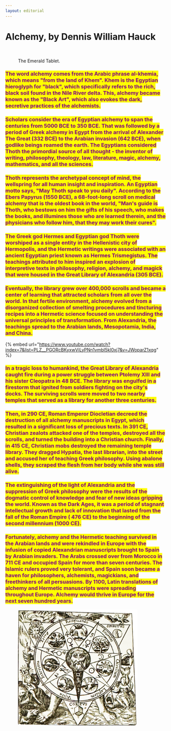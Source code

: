 ```yaml
---
layout: editorial
---
```


# Alchemy, by Dennis William Hauck

<figure><img src="../../../.gitbook/assets/IMG_7032.png" alt="" width="375"><figcaption><p>The Emerald Tablet.</p></figcaption></figure>

### <mark style="color:purple;">The word alchemy comes from the Arabic phrase al-khemia, which means "from the land of Khem". Khem is the Egyptian hieroglyph for "black", which specifically refers to the rich, black soil found in the Nile River delta. This, alchemy became known as the "Black Art", which also evokes the dark, secretive practices of the alchemists.</mark>

### <mark style="color:purple;">Scholars consider the era of Egyptian alchemy to span the centuries from 5000 BCE to 350 BCE. That was followed by a period of Greek alchemy in Egypt from the arrival of Alexander The Great (332 BCE) to the Arabian invasion (642 BCE), when godlike beings roamed the earth. The Egyptians considered Thoth the primordial source of all thought - the inventor of writing, philosophy, theology, law, literature, magic, alchemy, mathematics, and all the sciences.</mark>

### <mark style="color:purple;">Thoth represents the archetypal concept of mind, the wellspring for all human insight and inspiration. An Egyptian motto says, "May Thoth speak to you daily". According to the Ebers Papyrus (1550 BCE), a  68-foot-long scroll on medical alchemy that is the oldest book in the world, "Man's guide is Thoth, who bestows on him the gifts of his speech, who makes the books, and illumines those who are learned therein, and the physicians who follow him, that they may work their cures".</mark>

### <mark style="color:purple;">The Greek god Hermes and Egyptian god Thoth were worshiped as a single entity in the Hellenistic city of Hermopolis, and the Hermetic writings were associated with an ancient Egyptian priest known as Hermes Trismegistus. The teachings attributed to him inspired an explosion of interpretive texts in philosophy, religion, alchemy, and magick that were housed in the Great Library of Alexandria (305 BCE).</mark>

### <mark style="color:purple;">Eventually, the library grew over 400,000 scrolls and became a center of learning that attracted scholars from all over the world. In that fertile environment, alchemy evolved from a disorganized collection of smelting procedures and tincturing recipes into a Hermetic science focused on understanding the universal principles of transformation. From Alexandria, the teachings spread to the Arabian lands, Mesopotamia, India, and China.</mark>

{% embed url="https://www.youtube.com/watch?index=7&list=PLZ__PGORcBKyxwViLyPNn1vmbI5kl0xj7&v=JWoparZ1xqg" %}

### <mark style="color:purple;">In a tragic loss to humankind, the Great Library of Alexandria caught fire during a power struggle between Ptolemy XIII and his sister Cleopatra in 48 BCE. The library was engulfed in a firestorm that ignited from soldiers fighting on the city's docks. The surviving scrolls were moved to two nearby temples that served as a library for another three centuries.</mark>

### <mark style="color:purple;">Then, in 290 CE, Roman Emperor Diocletian decreed the destruction of all alchemy manuscripts in Egypt, which resulted in a significant loss of precious texts. In 391 CE, Christian zealots attacked one of the temples, destroyed all the scrolls, and turned the building into a Christian church. Finally, in 415 CE, Christian mobs destroyed the remaining temple library. They dragged Hypatia, the last librarian, into the street and accused her of teaching Greek philosophy. Using abalone shells, they scraped the flesh from her body while she was still alive.</mark>

### <mark style="color:purple;">The extinguishing of the light of Alexandria and the suppression of Greek philosophy were the results of the dogmatic control of knowledge and fear of new ideas gripping the world. Known as the Dark Ages, it was a period of stagnant intellectual growth and lack of innovation that lasted from the fall of the Roman Empire ( 476 CE) to the beginning of the second millennium (1000 CE).</mark>

### <mark style="color:purple;">Fortunately, alchemy and the Hermetic teaching survived in the Arabian lands and were rekindled in Europe with the infusion of copied Alexandrian manuscripts brought to Spain by Arabian invaders. The Arabs crossed over from Morocco in 711 CE and occupied Spain for more than seven centuries. The Islamic rulers proved very tolerant, and Spain soon became a haven for philosophers, alchemists, magickians, and freethinkers of all persuasions. By 1100, Latin translations of alchemy and Hermetic manuscripts were spreading throughout Europe. Alchemy would thrive in Europe for the next seven hundred years.</mark>

<figure><img src="../../../.gitbook/assets/2.png" alt="" width="375"><figcaption></figcaption></figure>
